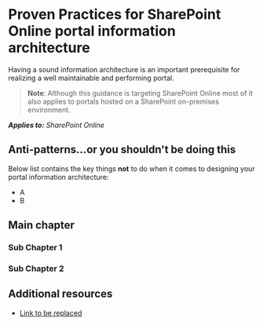 # Proven Practices for SharePoint Online portal information architecture

Having a sound information architecture is an important prerequisite for realizing a well maintainable and performing portal.

>**Note**:
>Although this guidance is targeting SharePoint Online most of it also applies to portals hosted on a SharePoint on-premises environment.

_**Applies to:** SharePoint Online_

## Anti-patterns...or you shouldn't be doing this
<a name="sectionSectionAntiPatterns"> </a>
Below list contains the key things **not** to do when it comes to designing your portal information architecture:
- A
- B

## Main chapter
<a name="sectionSection0"> </a>

### Sub Chapter 1


### Sub Chapter 2


## Additional resources
<a name="bk_addresources"> </a>

- [Link to be replaced](https://www.bing.com)